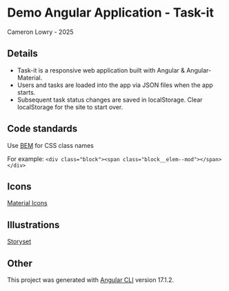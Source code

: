 # Demo Angular Application - Task-it

Cameron Lowry - 2025

## Details
* Task-it is a responsive web application built with Angular & Angular-Material.  
* Users and tasks are loaded into the app via JSON files when the app starts.
* Subsequent task status changes are saved in localStorage. Clear localStorage for the site to start over.

## Code standards
Use [BEM](https://getbem.com/naming) for CSS class names

For example: `<div class="block"><span class="block__elem--mod"></span></div>`

## Icons
[Material Icons](https://fonts.google.com/icons)

## Illustrations
[Storyset](https://storyset.com)

## Other
This project was generated with [Angular CLI](https://github.com/angular/angular-cli) version 17.1.2.
